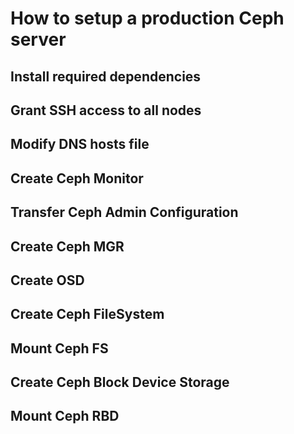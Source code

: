 # How to setup a production Ceph server

## Install required dependencies

## Grant SSH access to all nodes

## Modify DNS hosts file

## Create Ceph Monitor

## Transfer Ceph Admin Configuration

## Create Ceph MGR

## Create OSD

## Create Ceph FileSystem

## Mount Ceph FS

## Create Ceph Block Device Storage

## Mount Ceph RBD

